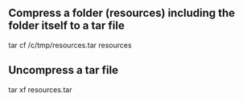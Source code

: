 ## Compress a folder (resources) including the folder itself to a tar file
  tar cf /c/tmp/resources.tar resources

## Uncompress a tar file
  tar xf resources.tar
  
